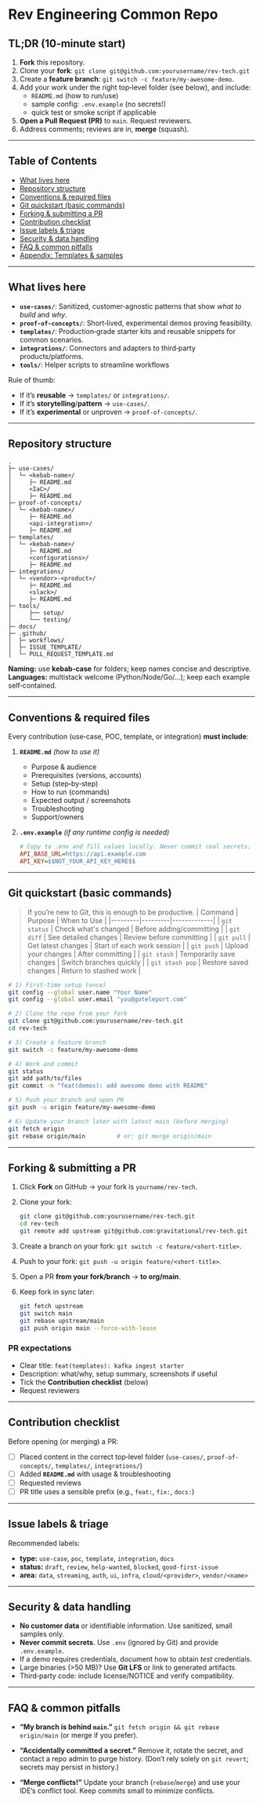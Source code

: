 # Rev Engineering Common Repo

## TL;DR (10‑minute start)

1. **Fork** this repository.
2. Clone your **fork**: `git clone git@github.com:yourusername/rev-tech.git`
3. Create a **feature branch**: `git switch -c feature/my-awesome-demo`.
4. Add your work under the right top‑level folder (see below), and include:
   * `README.md` (how to run/use)
   * sample config: `.env.example` (no secrets!)
   * quick test or smoke script if applicable
5. **Open a Pull Request (PR)** to `main`. Request reviewers.
6. Address comments; reviews are in, **merge** (squash).

---

## Table of Contents

* [What lives here](#what-lives-here)
* [Repository structure](#repository-structure)
* [Conventions & required files](#conventions--required-files)
* [Git quickstart (basic commands)](#git-quickstart-basic-commands)
* [Forking & submitting a PR](#forking--submitting-a-pr)
* [Contribution checklist](#contribution-checklist)
* [Issue labels & triage](#issue-labels--triage)
* [Security & data handling](#security--data-handling)
* [FAQ & common pitfalls](#faq--common-pitfalls)
* [Appendix: Templates & samples](#appendix-templates--samples)

---

## What lives here

* **`use-cases/`**: Sanitized, customer‑agnostic patterns that show *what to build* and *why*.
* **`proof-of-concepts/`**: Short‑lived, experimental demos proving feasibility.
* **`templates/`**: Production‑grade starter kits and reusable snippets for common scenarios.
* **`integrations/`**: Connectors and adapters to third‑party products/platforms.
* **`tools/`**: Helper scripts to streamline workflows

Rule of thumb:

* If it’s **reusable** → `templates/` or `integrations/`.
* If it’s **storytelling**/**pattern** → `use-cases/`.
* If it’s **experimental** or unproven → `proof-of-concepts/`.

---

## Repository structure

```text
.
├─ use-cases/
│  └─ <kebab-name>/
│     ├─ README.md
│     <IaC>/
│     ├─ README.md
├─ proof-of-concepts/
│  └─ <kebab-name>/
│     ├─ README.md
│     <api-integration>/
│     ├─ README.md
├─ templates/
│  └─ <kebab-name>/
│     ├─ README.md
│     <configurations>/
│     ├─ README.md
├─ integrations/
│  └─ <vendor>-<product>/
│     ├─ README.md
│     <slack>/
│     ├─ README.md
├─ tools/
│     ├── setup/
│     └── testing/
├─ docs/
├─ .github/
│  ├─ workflows/
│  ├─ ISSUE_TEMPLATE/
│  └─ PULL_REQUEST_TEMPLATE.md
```

**Naming:** use **kebab‑case** for folders; keep names concise and descriptive.
**Languages:** multistack welcome (Python/Node/Go/…); keep each example self‑contained.

---

## Conventions & required files

Every contribution (use‑case, POC, template, or integration) **must include**:

1. **`README.md`** *(how to use it)*

   * Purpose & audience
   * Prerequisites (versions, accounts)
   * Setup (step‑by‑step)
   * How to run (commands)
   * Expected output / screenshots
   * Troubleshooting
   * Support/owners

2. **`.env.example`** *(if any runtime config is needed)*

   ```ini
   # Copy to .env and fill values locally. Never commit real secrets.
   API_BASE_URL=https://api.example.com
   API_KEY=$$NOT_YOUR_API_KEY_HERE$$
   ```

---

## Git quickstart (basic commands)

> If you’re new to Git, this is enough to be productive.
| Command | Purpose | When to Use |
|---------|---------|-------------|
| `git status` | Check what's changed | Before adding/committing |
| `git diff` | See detailed changes | Review before committing |
| `git pull` | Get latest changes | Start of each work session |
| `git push` | Upload your changes | After committing |
| `git stash` | Temporarily save changes | Switch branches quickly |
| `git stash pop` | Restore saved changes | Return to stashed work |

```bash
# 1) First-time setup (once)
git config --global user.name "Your Name"
git config --global user.email "you@goteleport.com"

# 2) Clone the repo from your fork
git clone git@github.com:yourusername/rev-tech.git
cd rev-tech

# 3) Create a feature branch
git switch -c feature/my-awesome-demo

# 4) Work and commit
git status
git add path/to/files
git commit -m "feat(demos): add awesome demo with README"

# 5) Push your branch and open PR
git push -u origin feature/my-awesome-demo

# 6) Update your branch later with latest main (before merging)
git fetch origin
git rebase origin/main         # or: git merge origin/main
```

---

## Forking & submitting a PR

1. Click **Fork** on GitHub → your fork is `yourname/rev-tech`.
2. Clone your fork:

   ```bash
   git clone git@github.com:yourusername/rev-tech.git
   cd rev-tech
   git remote add upstream git@github.com:gravitational/rev-tech.git
   ```

3. Create a branch on your fork: `git switch -c feature/<short-title>`.
4. Push to your fork: `git push -u origin feature/<short-title>`.
5. Open a PR **from your fork/branch** → **to org/main**.
6. Keep fork in sync later:

   ```bash
   git fetch upstream
   git switch main
   git rebase upstream/main
   git push origin main --force-with-lease
   ```

### PR expectations

* Clear title: `feat(templates): kafka ingest starter`
* Description: what/why, setup summary, screenshots if useful
* Tick the **Contribution checklist** (below)
* Request reviewers

---

## Contribution checklist

Before opening (or merging) a PR:

* [ ] Placed content in the correct top‑level folder (`use-cases/`, `proof-of-concepts/`, `templates/`, `integrations/`)
* [ ] Added **`README.md`** with usage & troubleshooting
* [ ] Requested reviews
* [ ] PR title uses a sensible prefix (e.g., `feat:`, `fix:`, `docs:`)

---

## Issue labels & triage

Recommended labels:

* **type:** `use-case`, `poc`, `template`, `integration`, `docs`
* **status:** `draft`, `review`, `help-wanted`, `blocked`, `good-first-issue`
* **area:** `data`, `streaming`, `auth`, `ui`, `infra`, `cloud/<provider>`, `vendor/<name>`

---

## Security & data handling

* **No customer data** or identifiable information. Use sanitized, small samples only.
* **Never commit secrets**. Use `.env` (ignored by Git) and provide `.env.example`.
* If a demo requires credentials, document how to obtain *test* credentials.
* Large binaries (>50 MB)? Use **Git LFS** or link to generated artifacts.
* Third‑party code: include license/NOTICE and verify compatibility.

---

## FAQ & common pitfalls

* **“My branch is behind `main`.”**
  `git fetch origin && git rebase origin/main` (or merge if you prefer).

* **“Accidentally committed a secret.”**
  Remove it, rotate the secret, and contact a repo admin to purge history.
  (Don’t rely solely on `git revert`; secrets may persist in history.)

* **“Merge conflicts!”**
  Update your branch (`rebase`/`merge`) and use your IDE’s conflict tool. Keep commits small to minimize conflicts.
